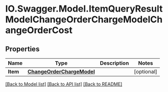 # IO.Swagger.Model.ItemQueryResultModelChangeOrderChargeModelChangeOrderCost
## Properties

Name | Type | Description | Notes
------------ | ------------- | ------------- | -------------
**Item** | [**ChangeOrderChargeModel**](ChangeOrderChargeModel.md) |  | [optional] 

[[Back to Model list]](../README.md#documentation-for-models) [[Back to API list]](../README.md#documentation-for-api-endpoints) [[Back to README]](../README.md)

